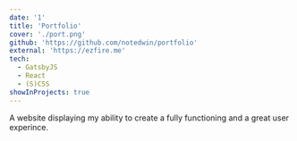```yaml
---
date: '1'
title: 'Portfolio'
cover: './port.png'
github: 'https://github.com/notedwin/portfolio'
external: 'https://ezfire.me'
tech:
  - GatsbyJS
  - React
  - (S)CSS
showInProjects: true
---
```


A website displaying my ability to create a fully functioning and a great user experince.
